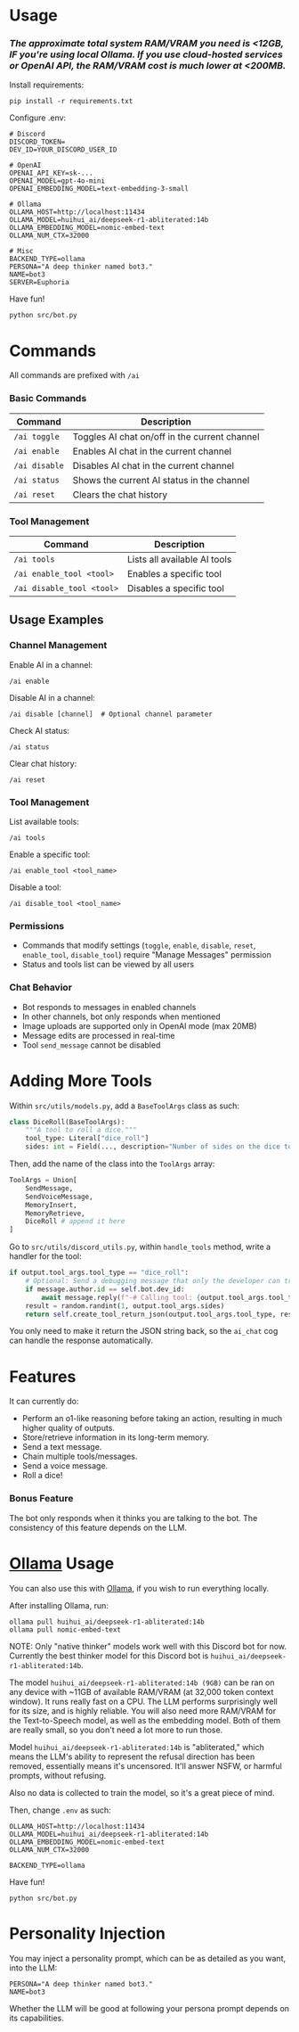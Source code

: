 # Usage
### *The approximate total system RAM/VRAM you need is <12GB, IF you're using local Ollama. If you use cloud-hosted services or OpenAI API, the RAM/VRAM cost is much lower at <200MB.*

Install requirements:

```
pip install -r requirements.txt
```

Configure .env:

```
# Discord
DISCORD_TOKEN=
DEV_ID=YOUR_DISCORD_USER_ID

# OpenAI
OPENAI_API_KEY=sk-...
OPENAI_MODEL=gpt-4o-mini
OPENAI_EMBEDDING_MODEL=text-embedding-3-small

# Ollama
OLLAMA_HOST=http://localhost:11434
OLLAMA_MODEL=huihui_ai/deepseek-r1-abliterated:14b
OLLAMA_EMBEDDING_MODEL=nomic-embed-text
OLLAMA_NUM_CTX=32000

# Misc
BACKEND_TYPE=ollama
PERSONA="A deep thinker named bot3."
NAME=bot3
SERVER=Euphoria
```

Have fun!
```
python src/bot.py
```

# Commands
All commands are prefixed with `/ai`

### Basic Commands

| Command | Description |
|---------|-------------|
| `/ai toggle` | Toggles AI chat on/off in the current channel |
| `/ai enable` | Enables AI chat in the current channel |
| `/ai disable` | Disables AI chat in the current channel |
| `/ai status` | Shows the current AI status in the channel |
| `/ai reset` | Clears the chat history |

### Tool Management

| Command | Description |
|---------|-------------|
| `/ai tools` | Lists all available AI tools |
| `/ai enable_tool <tool>` | Enables a specific tool |
| `/ai disable_tool <tool>` | Disables a specific tool |

## Usage Examples

### Channel Management

Enable AI in a channel:
```
/ai enable
```

Disable AI in a channel:
```
/ai disable [channel]  # Optional channel parameter
```

Check AI status:
```
/ai status
```

Clear chat history:
```
/ai reset
```

### Tool Management

List available tools:
```
/ai tools
```

Enable a specific tool:
```
/ai enable_tool <tool_name>
```

Disable a tool:
```
/ai disable_tool <tool_name>
```

### Permissions

- Commands that modify settings (`toggle`, `enable`, `disable`, `reset`, `enable_tool`, `disable_tool`) require "Manage Messages" permission
- Status and tools list can be viewed by all users

### Chat Behavior

- Bot responds to messages in enabled channels
- In other channels, bot only responds when mentioned
- Image uploads are supported only in OpenAI mode (max 20MB)
- Message edits are processed in real-time
- Tool `send_message` cannot be disabled

# Adding More Tools
Within `src/utils/models.py`, add a `BaseToolArgs` class as such:

```python
class DiceRoll(BaseToolArgs):
    """A tool to roll a dice."""
    tool_type: Literal["dice_roll"]
    sides: int = Field(..., description="Number of sides on the dice to roll.")
```

Then, add the name of the class into the `ToolArgs` array:

```python
ToolArgs = Union[
    SendMessage,
    SendVoiceMessage,
    MemoryInsert,
    MemoryRetrieve,
    DiceRoll # append it here
]
```

Go to `src/utils/discord_utils.py`, within `handle_tools` method, write a handler for the tool:

```python
if output.tool_args.tool_type == "dice_roll":
    # Optional: Send a debugging message that only the developer can trigger.
    if message.author.id == self.bot.dev_id:
        await message.reply(f"-# Calling tool: {output.tool_args.tool_type}", mention_author=False, view=ButtonView(output.reasoning, self.bot.dev_id))
    result = random.randint(1, output.tool_args.sides)
    return self.create_tool_return_json(output.tool_args.tool_type, result)
```

You only need to make it return the JSON string back, so the `ai_chat` cog can handle the response automatically.

# Features
It can currently do:
- Perform an o1-like reasoning before taking an action, resulting in much higher quality of outputs.
- Store/retrieve information in its long-term memory.
- Send a text message.
- Chain multiple tools/messages.
- Send a voice message.
- Roll a dice!

### Bonus Feature
The bot only responds when it thinks you are talking to the bot. The consistency of this feature depends on the LLM.

# [Ollama](https://ollama.com) Usage
You can also use this with [Ollama](https://ollama.com), if you wish to run everything locally.

After installing Ollama, run:
```
ollama pull huihui_ai/deepseek-r1-abliterated:14b
ollama pull nomic-embed-text
```

NOTE: Only "native thinker" models work well with this Discord bot for now. Currently the best thinker model for this Discord bot is `huihui_ai/deepseek-r1-abliterated:14b`.

The model `huihui_ai/deepseek-r1-abliterated:14b (9GB)` can be ran on any device with ~11GB of available RAM/VRAM (at 32,000 token context window). It runs really fast on a CPU. The LLM performs surprisingly well for its size, and is highly reliable. You will also need more RAM/VRAM for the Text-to-Speech model, as well as the embedding model. Both of them are really small, so you don't need a lot more to run those.

Model `huihui_ai/deepseek-r1-abliterated:14b` is "abliterated," which means the LLM's ability to represent the refusal direction has been removed, essentially means it's uncensored. It'll answer NSFW, or harmful prompts, without refusing.

Also no data is collected to train the model, so it's a great piece of mind.

Then, change `.env` as such:

```
OLLAMA_HOST=http://localhost:11434
OLLAMA_MODEL=huihui_ai/deepseek-r1-abliterated:14b
OLLAMA_EMBEDDING_MODEL=nomic-embed-text
OLLAMA_NUM_CTX=32000

BACKEND_TYPE=ollama
```

Have fun!

```
python src/bot.py
```

# Personality Injection
You may inject a personality prompt, which can be as detailed as you want, into the LLM:

```
PERSONA="A deep thinker named bot3."
NAME=bot3
```

Whether the LLM will be good at following your persona prompt depends on its capabilities.
